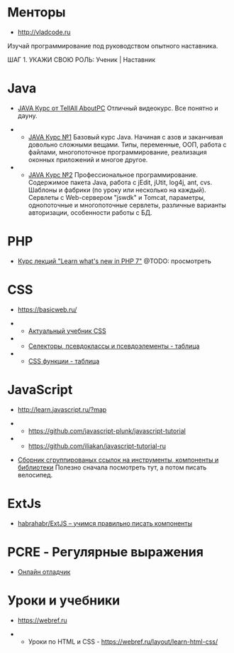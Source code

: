 # Менторы

* http://vladcode.ru

Изучай программирование под руководством опытного наставника.

ШАГ 1. УКАЖИ СВОЮ РОЛЬ: Ученик | Наставник

# Java

+ [JAVA Курс от TellAll AboutPC](https://www.youtube.com/channel/UCRbxHBwKhlRnIkM50zkX0Ww)
Отличный видеокурс. Все понятно и дауну.

+ + [JAVA Курс №1](https://www.youtube.com/watch?v=CZy8V0XfSHI&list=PLnV3K-pmuXwg9S6YhNnWvOG3PXkSaVPsN)
Базовый курс Java. Начиная с азов и заканчивая довольно сложными вещами.
Типы, переменные, ООП, работа с файлами, многопоточное программирование, реализация оконных приложений и многое другое.

+ + [JAVA Курс №2](https://www.youtube.com/watch?v=sDA1IlL7VI8&list=PLnV3K-pmuXwi1vQ3zFU47a4phu-FKQTcQ)
Профессиональное программирование.
Содержимое пакета Java, работа с jEdit, jUtit, log4j, ant, cvs.
Шаблоны и фабрики (по уроку или несколько на каждый).
Сервлеты с Web-сервером "jswdk"  и Tomcat, параметры, однопоточные и многопоточные сервлеты, различные варианты авторизации, особенности работы с БД.


# PHP

* [Курс лекций "Learn what's new in PHP 7"](https://www.udemy.com/php7-new-features/learn/v4/overview) @TODO: просмотреть

# CSS

* https://basicweb.ru/

* * [Актуальный учебник CSS](https://basicweb.ru/css/css_book.php)

* * [Селекторы, псевдоклассы и псевдоэлементы - таблица](https://basicweb.ru/css/css_selectors.php)

* * [CSS функции - таблица](https://basicweb.ru/css/css_functions.php)

# JavaScript

* http://learn.javascript.ru/?map

* * https://github.com/javascript-plunk/javascript-tutorial

* * https://github.com/iliakan/javascript-tutorial-ru

* [Сборник сгруппированых ссылок на инструменты, компоненты и библиотеки](https://github.com/sorrycc/awesome-javascript) Полезно сначала посмотреть тут, а потом писать велосипед.

# ExtJs

* [habrahabr/ExtJS – учимся правильно писать компоненты](https://habrahabr.ru/post/88261/)

# PCRE - Регулярные выражения

* [Онлайн отладчик](https://regex101.com)


# Уроки и учебники

* https://webref.ru

* * Уроки по HTML и CSS - https://webref.ru/layout/learn-html-css/
